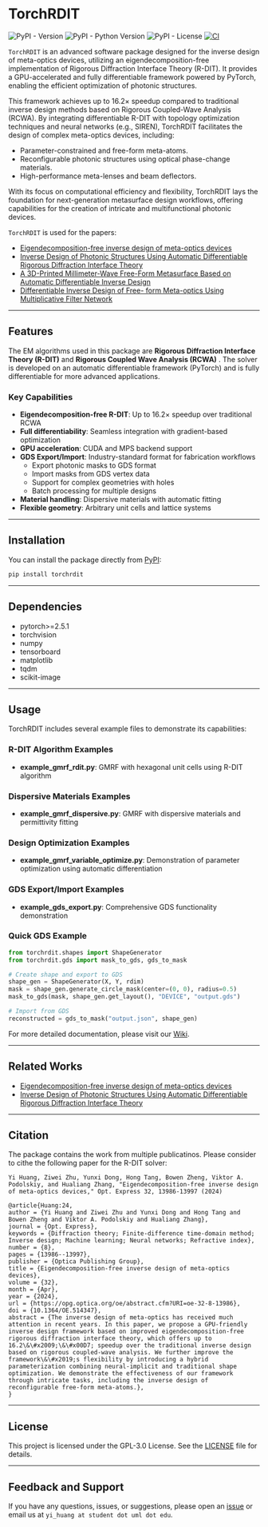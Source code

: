 # TorchRDIT

![PyPI - Version](https://img.shields.io/pypi/v/torchrdit)
![PyPI - Python Version](https://img.shields.io/pypi/pyversions/torchrdit)
![PyPI - License](https://img.shields.io/pypi/l/torchrdit)
[![CI](https://github.com/yi-huang-1/torchrdit/actions/workflows/ci.yml/badge.svg)](https://github.com/yi-huang-1/torchrdit/actions/workflows/ci.yml)

`TorchRDIT` is an advanced software package designed for the inverse design of meta-optics devices, utilizing an eigendecomposition-free implementation of Rigorous Diffraction Interface Theory (R-DIT). It provides a GPU-accelerated and fully differentiable framework powered by PyTorch, enabling the efficient optimization of photonic structures.

This framework achieves up to 16.2× speedup compared to traditional inverse design methods based on Rigorous Coupled-Wave Analysis (RCWA). By integrating differentiable R-DIT with topology optimization techniques and neural networks (e.g., SIREN), TorchRDIT facilitates the design of complex meta-optics devices, including:

- Parameter-constrained and free-form meta-atoms.
- Reconfigurable photonic structures using optical phase-change materials.
- High-performance meta-lenses and beam deflectors.

With its focus on computational efficiency and flexibility, TorchRDIT lays the foundation for next-generation metasurface design workflows, offering capabilities for the creation of intricate and multifunctional photonic devices.

`TorchRDIT` is used for the papers:

- [Eigendecomposition-free inverse design of meta-optics devices](https://opg.optica.org/oe/fulltext.cfm?uri=oe-32-8-13986&id=548527)
- [Inverse Design of Photonic Structures Using Automatic Differentiable Rigorous Diffraction Interface Theory](https://doi.org/10.1364/CLEO_AT.2023.JTu2A.119)
- [A 3D-Printed Millimeter-Wave Free-Form Metasurface Based on Automatic Differentiable Inverse Design](https://doi.org/10.1109/IMS40175.2024.10600252)
- [Differentiable Inverse Design of Free- form Meta-optics Using Multiplicative Filter Network](https://ieeexplore.ieee.org/abstract/document/10580810)

---

## Features

The EM algorithms used in this package are **Rigorous Diffraction Interface Theory (R-DIT)** and **Rigorous Coupled Wave Analysis (RCWA)** . The solver is developed on an automatic differentiable framework (PyTorch) and is fully differentiable for more advanced applications.

### Key Capabilities

- **Eigendecomposition-free R-DIT**: Up to 16.2× speedup over traditional RCWA
- **Full differentiability**: Seamless integration with gradient-based optimization
- **GPU acceleration**: CUDA and MPS backend support
- **GDS Export/Import**: Industry-standard format for fabrication workflows
  - Export photonic masks to GDS format
  - Import masks from GDS vertex data
  - Support for complex geometries with holes
  - Batch processing for multiple designs
- **Material handling**: Dispersive materials with automatic fitting
- **Flexible geometry**: Arbitrary unit cells and lattice systems

---

## Installation

You can install the package directly from [PyPI](https://pypi.org/project/torchrdit/):

```bash
pip install torchrdit
```

---

## Dependencies

- pytorch>=2.5.1
- torchvision
- numpy
- tensorboard
- matplotlib
- tqdm
- scikit-image

---

## Usage

TorchRDIT includes several example files to demonstrate its capabilities:

### R-DIT Algorithm Examples

- **example_gmrf_rdit.py**: GMRF with hexagonal unit cells using R-DIT algorithm

### Dispersive Materials Examples

- **example_gmrf_dispersive.py**: GMRF with dispersive materials and permittivity fitting

### Design Optimization Examples

- **example_gmrf_variable_optimize.py**: Demonstration of parameter optimization using automatic differentiation

### GDS Export/Import Examples

- **example_gds_export.py**: Comprehensive GDS functionality demonstration

### Quick GDS Example

```python
from torchrdit.shapes import ShapeGenerator
from torchrdit.gds import mask_to_gds, gds_to_mask

# Create shape and export to GDS
shape_gen = ShapeGenerator(X, Y, rdim)
mask = shape_gen.generate_circle_mask(center=(0, 0), radius=0.5)
mask_to_gds(mask, shape_gen.get_layout(), "DEVICE", "output.gds")

# Import from GDS
reconstructed = gds_to_mask("output.json", shape_gen)
```

For more detailed documentation, please visit our [Wiki](https://github.com/yi-huang-1/torchrdit/wiki).

---

## Related Works

- [Eigendecomposition-free inverse design of meta-optics devices](https://opg.optica.org/oe/fulltext.cfm?uri=oe-32-8-13986&id=548527)
- [Inverse Design of Photonic Structures Using Automatic Differentiable Rigorous Diffraction Interface Theory](https://opg.optica.org/abstract.cfm?uri=CLEO_AT-2023-JTu2A.119)

---

## Citation

The package contains the work from multiple publicatinos. Please consider to cithe the following paper for the R-DIT solver:

```text
Yi Huang, Ziwei Zhu, Yunxi Dong, Hong Tang, Bowen Zheng, Viktor A. Podolskiy, and Hualiang Zhang, "Eigendecomposition-free inverse design of meta-optics devices," Opt. Express 32, 13986-13997 (2024)
```

```text
@article{Huang:24,
author = {Yi Huang and Ziwei Zhu and Yunxi Dong and Hong Tang and Bowen Zheng and Viktor A. Podolskiy and Hualiang Zhang},
journal = {Opt. Express},
keywords = {Diffraction theory; Finite-difference time-domain method; Inverse design; Machine learning; Neural networks; Refractive index},
number = {8},
pages = {13986--13997},
publisher = {Optica Publishing Group},
title = {Eigendecomposition-free inverse design of meta-optics devices},
volume = {32},
month = {Apr},
year = {2024},
url = {https://opg.optica.org/oe/abstract.cfm?URI=oe-32-8-13986},
doi = {10.1364/OE.514347},
abstract = {The inverse design of meta-optics has received much attention in recent years. In this paper, we propose a GPU-friendly inverse design framework based on improved eigendecomposition-free rigorous diffraction interface theory, which offers up to 16.2\&\#x2009;\&\#x00D7; speedup over the traditional inverse design based on rigorous coupled-wave analysis. We further improve the framework\&\#x2019;s flexibility by introducing a hybrid parameterization combining neural-implicit and traditional shape optimization. We demonstrate the effectiveness of our framework through intricate tasks, including the inverse design of reconfigurable free-form meta-atoms.},
}
```

---

## License

This project is licensed under the GPL-3.0 License. See the [LICENSE](https://www.gnu.org/licenses/gpl-3.0.en.html) file for details.

---

## Feedback and Support

If you have any questions, issues, or suggestions, please open an [issue](https://github.com/yi-huang-1/torchrdit/issues) or email us at `yi_huang at student dot uml dot edu`.
